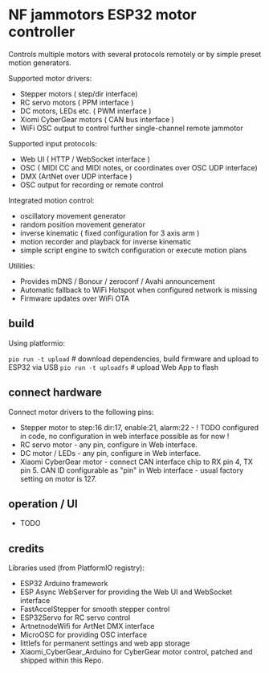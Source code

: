 
# NF jammotors ESP32 motor controller

Controls multiple motors with several protocols remotely or by simple preset motion generators.


Supported motor drivers:
- Stepper motors ( step/dir interface)
- RC servo motors ( PPM interface )
- DC motors, LEDs etc. ( PWM interface )
- Xiomi CyberGear motors ( CAN bus interface )
- WiFi OSC output to control further single-channel remote jammotor

Supported input protocols:
- Web UI ( HTTP / WebSocket interface )
- OSC ( MIDI CC and MIDI notes, or coordinates over OSC UDP interface)
- DMX (ArtNet over UDP interface )
- OSC output for recording or remote control

Integrated motion control: 
- oscillatory movement generator
- random position movement generator
- inverse kinematic ( fixed configuration for 3 axis arm ) 
- motion recorder and playback for inverse kinematic
- simple script engine to switch configuration or execute motion plans

Utilities:
- Provides mDNS / Bonour / zeroconf / Avahi announcement
- Automatic fallback to WiFi Hotspot when configured network is missing
- Firmware updates over WiFi OTA

## build 

Using platformio:

`pio run -t upload`  # download dependencies, build firmware and upload to ESP32 via USB
`pio run -t uploadfs`  # upload Web App to flash

## connect hardware

Connect motor drivers to the following pins:
- Stepper motor to step:16 dir:17, enable:21, alarm:22 - ! TODO configured in code, no configuration in web interface possible as for now !
- RC servo motor - any pin, configure in Web interface.
- DC motor / LEDs - any pin, configure in Web interface.
- Xiaomi CyberGear motor - connect CAN interface chip to RX pin 4, TX pin 5. CAN ID configurable as "pin" in Web interface - usual factory setting on motor is 127.

## operation / UI
- TODO

## credits

Libraries used (from PlatformIO registry):
- ESP32 Arduino framework 
- ESP Async WebServer for providing the Web UI and WebSocket interface
- FastAccelStepper for smooth stepper control
- ESP32Servo for RC servo control
- ArtnetnodeWifi for ArtNet DMX interface
- MicroOSC for providing OSC interface
- littlefs for permanent settings and web app storage
- Xiaomi_CyberGear_Arduino for CyberGear motor control, patched and shipped within this Repo.


